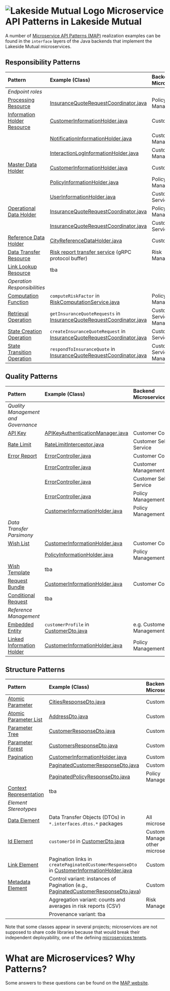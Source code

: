 # ![Lakeside Mutual Logo](./resources/logo-32x32.png) Microservice API Patterns in Lakeside Mutual

A number of [Microservice API Patterns (MAP)](https://microservice-api-patterns.org/) realization examples can be found in the `interface` layers of the Java backends that implement the Lakeside Mutual microservices. 

## Responsibility Patterns

| Pattern | Example (Class) | Backend Microservice(s) |
|:------- | :-------------- | :--------------------- |
| *Endpoint roles* |||
| [Processing Resource](https://www.microservice-api-patterns.org/patterns/responsibility/endpointRoles/ProcessingResource) | [InsuranceQuoteRequestCoordinator.java](./policy-management-backend/src/main/java/com/lakesidemutual/policymanagement/interfaces/InsuranceQuoteRequestCoordinator.java) | Policy Management |
| [Information Holder Resource](https://www.microservice-api-patterns.org/patterns/responsibility/endpointRoles/InformationHolderResource) | [CustomerInformationHolder.java](./customer-core/src/main/java/com/lakesidemutual/customercore/interfaces/CustomerInformationHolder.java) | Customer Core |
| | [NotificationInformationHolder.java](./customer-management-backend/src/main/java/com/lakesidemutual/customermanagement/interfaces/NotificationInformationHolder.java) | Customer Management |
| | [InteractionLogInformationHolder.java](./customer-management-backend/src/main/java/com/lakesidemutual/customermanagement/interfaces/InteractionLogInformationHolder.java) | Customer Management |  
| [Master Data Holder](https://www.microservice-api-patterns.org/patterns/responsibility/informationHolderEndpointTypes/MasterDataHolder) | [CustomerInformationHolder.java](./customer-core/src/main/java/com/lakesidemutual/customercore/interfaces/CustomerInformationHolder.java) | Customer Core |
| | [PolicyInformationHolder.java](./policy-management-backend/src/main/java/com/lakesidemutual/policymanagement/interfaces/PolicyInformationHolder.java) | Policy Management |
| | [UserInformationHolder.java](./customer-self-service-backend/src/main/java/com/lakesidemutual/customerselfservice/interfaces/UserInformationHolder.java) | Customer Self Service | |
| [Operational Data Holder](https://microservice-api-patterns.org/patterns/responsibility/informationHolderEndpointTypes/OperationalDataHolder) |  [InsuranceQuoteRequestCoordinator.java](./policy-management-backend/src/main/java/com/lakesidemutual/policymanagement/interfaces/InsuranceQuoteRequestCoordinator.java) | Policy Management | 
| | [InsuranceQuoteRequestCoordinator.java](./customer-self-service-backend/src/main/java/com/lakesidemutual/customerselfservice/interfaces/InsuranceQuoteRequestCoordinator.java) | Customer Self Service | 
| [Reference Data Holder](https://www.microservice-api-patterns.org/patterns/responsibility/informationHolderEndpointTypes/ReferenceDataHolder) | [CityReferenceDataHolder.java](./customer-core/src/main/java/com/lakesidemutual/customercore/interfaces/CityReferenceDataHolder.java) | Customer Core |
| [Data Transfer Resource](https://microservice-api-patterns.org/patterns/responsibility/informationHolderEndpointTypes/DataTransferResource) | [Risk report transfer service](https://github.com/socadk/LakesideMutual/blob/map-revision-21/risk-management-server/riskmanagement.proto) (gRPC protocol buffer) | Risk Management | 
| [Link Lookup Resource](https://microservice-api-patterns.org/patterns/responsibility/informationHolderEndpointTypes/LinkLookupResource) | tba |  | 
| *Operation Responsibilities* | | |
| [Computation Function](https://www.microservice-api-patterns.org/patterns/responsibility/operationResponsibilities/ComputationFunction) | `computeRiskFactor` in [RiskComputationService.java](./policy-management-backend/src/main/java/com/lakesidemutual/policymanagement/interfaces/RiskComputationService.java) | Policy Management |
| [Retrieval Operation](https://microservice-api-patterns.org/patterns/responsibility/operationResponsibilities/RetrievalOperation) | `getInsuranceQuoteRequests` in [InsuranceQuoteRequestCoordinator.java](./customer-self-service-backend/src/main/java/com/lakesidemutual/customerselfservice/interfaces/InsuranceQuoteRequestCoordinator.java) | Customer Self Service, Policy Management |
| [State Creation Operation](https://microservice-api-patterns.org/patterns/responsibility/operationResponsibilities/StateCreationOperation) | `createInsuranceQuoteRequest` in [InsuranceQuoteRequestCoordinator.java](./customer-self-service-backend/src/main/java/com/lakesidemutual/customerselfservice/interfaces/InsuranceQuoteRequestCoordinator.java) | Customer Self Service |
| [State Transition Operation](https://microservice-api-patterns.org/patterns/responsibility/operationResponsibilities/StateTransitionOperation) | `respondToInsuranceQuote` in [InsuranceQuoteRequestCoordinator.java](./customer-self-service-backend/src/main/java/com/lakesidemutual/customerselfservice/interfaces/InsuranceQuoteRequestCoordinator.java) | Customer Self Service, Policy Management |

<!-- tba variants of operation responsibilities -->

## Quality Patterns

| Pattern | Example (Class) | Backend Microservice(s) |
|:---------- | :------------------------- | :---------------- |
| *Quality Management and Governance* |  | | 
| [API Key](https://www.microservice-api-patterns.org/patterns/quality/qualityManagementAndGovernance/APIKey) | [APIKeyAuthenticationManager.java](./customer-core/src/main/java/com/lakesidemutual/customercore/interfaces/configuration/APIKeyAuthenticationManager.java) | Customer Core |
| [Rate Limit](https://www.microservice-api-patterns.org/patterns/quality/qualityManagementAndGovernance/RateLimit) | [RateLimitInterceptor.java](./customer-self-service-backend/src/main/java/com/lakesidemutual/customerselfservice/interfaces/configuration/RateLimitInterceptor.java) | Customer Self Service |
| [Error Report](https://www.microservice-api-patterns.org/patterns/quality/qualityManagementAndGovernance/ErrorReport) | [ErrorController.java](./customer-core/src/main/java/com/lakesidemutual/customercore/interfaces/ErrorController.java) | Customer Core |
| | [ErrorController.java](./customer-management-backend/src/main/java/com/lakesidemutual/customermanagement/interfaces/ErrorController.java) | Customer Management |
| | [ErrorController.java](./customer-self-service-backend/src/main/java/com/lakesidemutual/customerselfservice/interfaces/ErrorController.java) | Customer Self Service |
| | [ErrorController.java](./policy-management-backend/src/main/java/com/lakesidemutual/policymanagement/interfaces/ErrorController.java) | Policy Management |
| | [CustomerInformationHolder.java](./policy-management-backend/src/main/java/com/lakesidemutual/policymanagement/interfaces/CustomerInformationHolder.java) | Policy Management |
| *Data Transfer Parsimony* |  | | 
| [Wish List](https://www.microservice-api-patterns.org/patterns/quality/dataTransferParsimony/WishList) | [CustomerInformationHolder.java](./customer-core/src/main/java/com/lakesidemutual/customercore/interfaces/CustomerInformationHolder.java) | Customer Core |
| | [PolicyInformationHolder.java](./policy-management-backend/src/main/java/com/lakesidemutual/policymanagement/interfaces/PolicyInformationHolder.java) | Policy Management |
| [Wish Template](https://www.microservice-api-patterns.org/patterns/quality/dataTransferParsimony/WishTemplate) | tba |  |
| [Request Bundle](https://www.microservice-api-patterns.org/patterns/quality/dataTransferParsimony/RequestBundle) | [CustomerInformationHolder.java](./customer-core/src/main/java/com/lakesidemutual/customercore/interfaces/CustomerInformationHolder.java) | Customer Core |
| [Conditional Request](https://microservice-api-patterns.org/patterns/quality/dataTransferParsimony/ConditionalRequest) | tba |  | 
| *Reference Management* |  | | 
| [Embedded Entity](https://www.microservice-api-patterns.org/patterns/quality/referenceManagement/EmbeddedEntity) | `customerProfile` in [CustomerDto.java](./customer-management-backend/src/main/java/com/lakesidemutual/customermanagement/interfaces/dtos/CustomerDto.java) | e.g. Customer Management | 
| [Linked Information Holder](https://www.microservice-api-patterns.org/patterns/quality/referenceManagement/LinkedInformationHolder) | [CustomerInformationHolder.java](./policy-management-backend/src/main/java/com/lakesidemutual/policymanagement/interfaces/CustomerInformationHolder.java) | Policy Management |


## Structure Patterns

| Pattern | Example (Class) | Backend Microservice(s) |
|:------- | :-------------- | :----------------- |
| [Atomic Parameter](https://www.microservice-api-patterns.org/patterns/structure/representationElements/AtomicParameter) | [CitiesResponseDto.java](./customer-core/src/main/java/com/lakesidemutual/customercore/interfaces/dtos/city/CitiesResponseDto.java) | Customer Core |
| [Atomic Parameter List](https://www.microservice-api-patterns.org/patterns/structure/representationElements/AtomicParameterList) | [AddressDto.java](./customer-core/src/main/java/com/lakesidemutual/customercore/interfaces/dtos/customer/AddressDto.java) | Customer Core |
| [Parameter Tree](https://www.microservice-api-patterns.org/patterns/structure/representationElements/ParameterTree) | [CustomerResponseDto.java](./customer-core/src/main/java/com/lakesidemutual/customercore/interfaces/dtos/customer/CustomerResponseDto.java) | Customer Core |
| [Parameter Forest](https://www.microservice-api-patterns.org/patterns/structure/representationElements/ParameterForest) | [CustomersResponseDto.java](./customer-core/src/main/java/com/lakesidemutual/customercore/interfaces/dtos/customer/CustomersResponseDto.java) | Customer Core |
| [Pagination](https://www.microservice-api-patterns.org/patterns/structure/compositeRepresentations/Pagination) | [CustomerInformationHolder.java](./customer-core/src/main/java/com/lakesidemutual/customercore/interfaces/CustomerInformationHolder.java) | Customer Core |
| | [PaginatedCustomerResponseDto.java](./customer-core/src/main/java/com/lakesidemutual/customercore/interfaces/dtos/customer/PaginatedCustomerResponseDto.java) | Customer Core |
| | [PaginatedPolicyResponseDto.java](./policy-management-backend/src/main/java/com/lakesidemutual/policymanagement/interfaces/dtos/policy/PaginatedPolicyResponseDto.java) | Policy Management |
| [Context Representation](https://microservice-api-patterns.org/patterns/structure/compositeRepresentations/ContextRepresentation) | tba | | 
| *Element Stereotypes* | | | 
| [Data Element](https://microservice-api-patterns.org/patterns/structure/elementStereotypes/DataElement) | Data Transfer Objects (DTOs) in `*.interfaces.dtos.*` packages | All microservices | 
| [Id Element](https://microservice-api-patterns.org/patterns/structure/elementStereotypes/IdElement) | `customerId` in [CustomerDto.java](./customer-management-backend/src/main/java/com/lakesidemutual/customermanagement/interfaces/dtos/CustomerDto.java) | Customer Management, other microservices | 
| [Link Element](https://microservice-api-patterns.org/patterns/structure/elementStereotypes/LinkElement) | Pagination links in `createPaginatedCustomerResponseDto` in [CustomerInformationHolder.java](./customer-core/src/main/java/com/lakesidemutual/customercore/interfaces/CustomerInformationHolder.java) | Customer Core | 
| [Metadata Element](https://microservice-api-patterns.org/patterns/structure/elementStereotypes/MetadataElement) | Control variant: instances of Pagination (e.g., [PaginatedCustomerResponseDto.java](./customer-core/src/main/java/com/lakesidemutual/customercore/interfaces/dtos/customer/PaginatedCustomerResponseDto.java)) |  Customer Core |  | 
|  | Aggregation variant: counts and averages in risk reports (CSV) | Risk Management |
|  | Provenance variant: tba |  |

Note that some classes appear in several projects; microservices are not supposed to share code libraries because that would break their independent deployability, one of the defining [microservices tenets](https://medium.com/olzzio/seven-microservices-tenets-e97d6b0990a4).


# What are Microservices? Why Patterns?

Some answers to these questions can be found on the [MAP website](https://microservice-api-patterns.org/primer).

<!-- Other Patterns: PoEAA, EIP, GoF? -->
